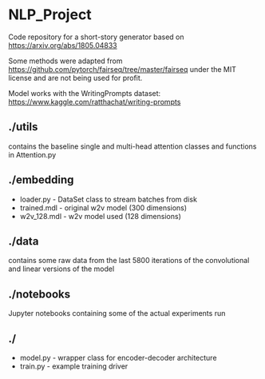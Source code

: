 # NLP_Project
Code repository for a short-story generator based on https://arxiv.org/abs/1805.04833

Some methods were adapted from https://github.com/pytorch/fairseq/tree/master/fairseq
under the MIT license and are not being used for profit.

Model works with the WritingPrompts dataset: https://www.kaggle.com/ratthachat/writing-prompts

## ./utils
contains the baseline single and multi-head attention classes and functions
in Attention.py

## ./embedding
* loader.py - DataSet class to stream batches from disk
* trained.mdl - original w2v model (300 dimensions)
* w2v_128.mdl - w2v model used (128 dimensions)

## ./data
contains some raw data from the last 5800 iterations
of the convolutional and linear versions of the model

## ./notebooks
Jupyter notebooks containing some of the actual experiments run

## ./
* model.py - wrapper class for encoder-decoder architecture
* train.py - example training driver
